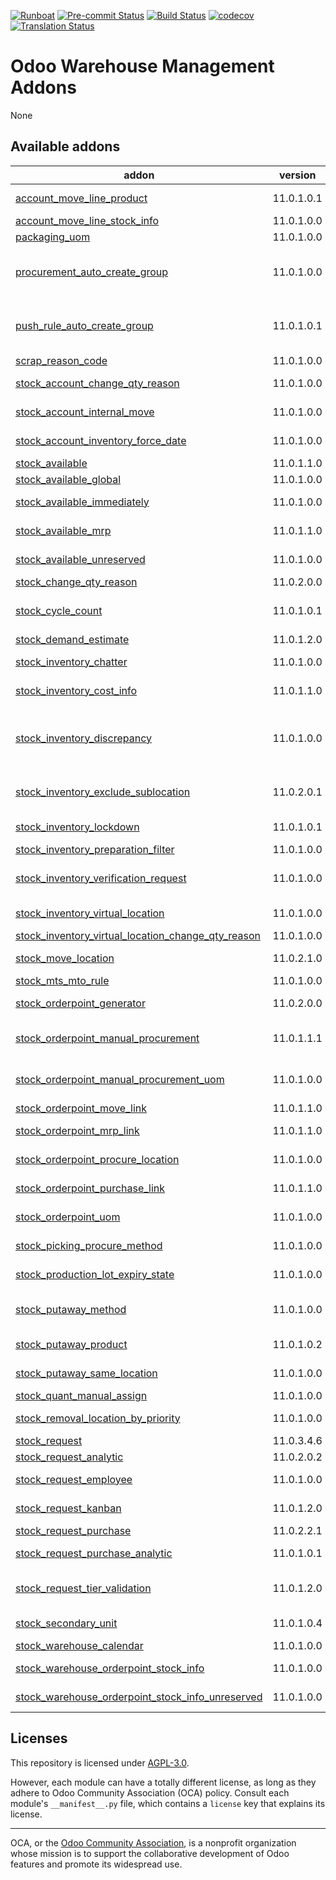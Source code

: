 
[![Runboat](https://img.shields.io/badge/runboat-Try%20me-875A7B.png)](https://runboat.odoo-community.org/builds?repo=OCA/stock-logistics-warehouse&target_branch=11.0)
[![Pre-commit Status](https://github.com/OCA/stock-logistics-warehouse/actions/workflows/pre-commit.yml/badge.svg?branch=11.0)](https://github.com/OCA/stock-logistics-warehouse/actions/workflows/pre-commit.yml?query=branch%3A11.0)
[![Build Status](https://github.com/OCA/stock-logistics-warehouse/actions/workflows/test.yml/badge.svg?branch=11.0)](https://github.com/OCA/stock-logistics-warehouse/actions/workflows/test.yml?query=branch%3A11.0)
[![codecov](https://codecov.io/gh/OCA/stock-logistics-warehouse/branch/11.0/graph/badge.svg)](https://codecov.io/gh/OCA/stock-logistics-warehouse)
[![Translation Status](https://translation.odoo-community.org/widgets/stock-logistics-warehouse-11-0/-/svg-badge.svg)](https://translation.odoo-community.org/engage/stock-logistics-warehouse-11-0/?utm_source=widget)

<!-- /!\ do not modify above this line -->

# Odoo Warehouse Management Addons

None

<!-- /!\ do not modify below this line -->

<!-- prettier-ignore-start -->

[//]: # (addons)

Available addons
----------------
addon | version | maintainers | summary
--- | --- | --- | ---
[account_move_line_product](account_move_line_product/) | 11.0.1.0.1 |  | Displays the product in the journal entries and items
[account_move_line_stock_info](account_move_line_stock_info/) | 11.0.1.0.0 |  | Account Move Line Stock Move
[packaging_uom](packaging_uom/) | 11.0.1.0.0 |  | Use uom in package
[procurement_auto_create_group](procurement_auto_create_group/) | 11.0.1.0.0 |  | Allows to configure the system to propose automatically new procurement groups in procurement orders.
[push_rule_auto_create_group](push_rule_auto_create_group/) | 11.0.1.0.1 |  | Allows to configure the system to propose automatically new procurement groups in applying push rules.
[scrap_reason_code](scrap_reason_code/) | 11.0.1.0.0 | [![bodedra](https://github.com/bodedra.png?size=30px)](https://github.com/bodedra) | Reason code for scrapping
[stock_account_change_qty_reason](stock_account_change_qty_reason/) | 11.0.1.0.0 |  | Stock Account Change Quantity Reason
[stock_account_internal_move](stock_account_internal_move/) | 11.0.1.0.0 | [![arkostyuk](https://github.com/arkostyuk.png?size=30px)](https://github.com/arkostyuk) [![max3903](https://github.com/max3903.png?size=30px)](https://github.com/max3903) | Allows tracking moves between internal locations via accounts.
[stock_account_inventory_force_date](stock_account_inventory_force_date/) | 11.0.1.0.0 |  | Force the inventory adjustments to a date in the past.
[stock_available](stock_available/) | 11.0.1.1.0 |  | Stock available to promise
[stock_available_global](stock_available_global/) | 11.0.1.0.0 |  | Stock available global (All companies)
[stock_available_immediately](stock_available_immediately/) | 11.0.1.0.0 |  | Ignore planned receptions in quantity available to promise
[stock_available_mrp](stock_available_mrp/) | 11.0.1.1.0 |  | Consider the production potential is available to promise
[stock_available_unreserved](stock_available_unreserved/) | 11.0.1.0.0 |  | Quantity of stock available for immediate use
[stock_change_qty_reason](stock_change_qty_reason/) | 11.0.2.0.0 |  | Stock Quantity Change Reason
[stock_cycle_count](stock_cycle_count/) | 11.0.1.0.1 | [![lreficent](https://github.com/lreficent.png?size=30px)](https://github.com/lreficent) | Adds the capability to schedule cycle counts in a warehouse through different rules defined by the user.
[stock_demand_estimate](stock_demand_estimate/) | 11.0.1.2.0 |  | Allows to create demand estimates.
[stock_inventory_chatter](stock_inventory_chatter/) | 11.0.1.0.0 |  | Log changes being done in Inventory Adjustments
[stock_inventory_cost_info](stock_inventory_cost_info/) | 11.0.1.1.0 |  | Shows the cost of the inventory adjustments
[stock_inventory_discrepancy](stock_inventory_discrepancy/) | 11.0.1.0.0 |  | Adds the capability to show the discrepancy of every line in an inventory and to block the inventory validation when the discrepancy is over a user defined threshold.
[stock_inventory_exclude_sublocation](stock_inventory_exclude_sublocation/) | 11.0.2.0.1 |  | Allow to perform inventories of a location without including its child locations.
[stock_inventory_lockdown](stock_inventory_lockdown/) | 11.0.1.0.1 |  | Lock down stock locations during inventories.
[stock_inventory_preparation_filter](stock_inventory_preparation_filter/) | 11.0.1.0.0 |  | More filters for inventory adjustments
[stock_inventory_verification_request](stock_inventory_verification_request/) | 11.0.1.0.0 | [![lreficent](https://github.com/lreficent.png?size=30px)](https://github.com/lreficent) | Adds the capability to request a Slot Verification when a inventory is Pending to Approve
[stock_inventory_virtual_location](stock_inventory_virtual_location/) | 11.0.1.0.0 |  | Allows to change the virtual location in inventory adjustments.
[stock_inventory_virtual_location_change_qty_reason](stock_inventory_virtual_location_change_qty_reason/) | 11.0.1.0.0 |  | Glue module
[stock_move_location](stock_move_location/) | 11.0.2.1.0 |  | This module allows to move all stock in a stock location to an other one.
[stock_mts_mto_rule](stock_mts_mto_rule/) | 11.0.1.0.0 |  | Add a MTS+MTO route
[stock_orderpoint_generator](stock_orderpoint_generator/) | 11.0.2.0.0 |  | Mass configuration of stock order points
[stock_orderpoint_manual_procurement](stock_orderpoint_manual_procurement/) | 11.0.1.1.1 |  | Allows to create procurement orders from orderpoints instead of relying only on the scheduler.
[stock_orderpoint_manual_procurement_uom](stock_orderpoint_manual_procurement_uom/) | 11.0.1.0.0 |  | Glue module for stock_orderpoint_uom and stock_orderpoint_manual_procurement
[stock_orderpoint_move_link](stock_orderpoint_move_link/) | 11.0.1.1.0 |  | Link Reordering rules to stock moves
[stock_orderpoint_mrp_link](stock_orderpoint_mrp_link/) | 11.0.1.1.0 |  | Link Reordering rules to purchase orders
[stock_orderpoint_procure_location](stock_orderpoint_procure_location/) | 11.0.1.0.0 |  | Allows to create procurement orders in a different locationthe orderpoint
[stock_orderpoint_purchase_link](stock_orderpoint_purchase_link/) | 11.0.1.1.0 |  | Link Reordering rules to purchase orders
[stock_orderpoint_uom](stock_orderpoint_uom/) | 11.0.1.0.0 |  | Allows to create procurement orders in the UoM indicated in the orderpoint
[stock_picking_procure_method](stock_picking_procure_method/) | 11.0.1.0.0 |  | Allows to force the procurement method from the picking
[stock_production_lot_expiry_state](stock_production_lot_expiry_state/) | 11.0.1.0.0 | [![osimallen](https://github.com/osimallen.png?size=30px)](https://github.com/osimallen) [![max3903](https://github.com/max3903.png?size=30px)](https://github.com/max3903) | Add a state field to expiring lot/SN
[stock_putaway_method](stock_putaway_method/) | 11.0.1.0.0 |  | Add the putaway strategy method back, removed from the stock module in Odoo 11
[stock_putaway_product](stock_putaway_product/) | 11.0.1.0.2 |  | Set a product location and put-away strategy per product
[stock_putaway_same_location](stock_putaway_same_location/) | 11.0.1.0.0 |  | Adds a new putaway strategy at product receivals
[stock_quant_manual_assign](stock_quant_manual_assign/) | 11.0.1.0.0 |  | Stock - Manual Quant Assignment
[stock_removal_location_by_priority](stock_removal_location_by_priority/) | 11.0.1.0.0 |  | Establish a removal priority on stock locations.
[stock_request](stock_request/) | 11.0.3.4.6 |  | Internal request for stock
[stock_request_analytic](stock_request_analytic/) | 11.0.2.0.2 |  | Internal request for stock
[stock_request_employee](stock_request_employee/) | 11.0.1.0.0 |  | Deliver Stock requests directly to employees
[stock_request_kanban](stock_request_kanban/) | 11.0.1.2.0 |  | Adds a stock request order, and takes stock requests as lines
[stock_request_purchase](stock_request_purchase/) | 11.0.2.2.1 |  | Internal request for stock
[stock_request_purchase_analytic](stock_request_purchase_analytic/) | 11.0.1.0.1 |  | Passes the analytic account from the stock request to the purchase order
[stock_request_tier_validation](stock_request_tier_validation/) | 11.0.1.2.0 |  | Extends the functionality of Stock Requests to support a tier validation process.
[stock_secondary_unit](stock_secondary_unit/) | 11.0.1.0.4 |  | Get product quantities in a secondary unit
[stock_warehouse_calendar](stock_warehouse_calendar/) | 11.0.1.0.0 | [![jbeficent](https://github.com/jbeficent.png?size=30px)](https://github.com/jbeficent) | Adds a calendar to the Warehouse
[stock_warehouse_orderpoint_stock_info](stock_warehouse_orderpoint_stock_info/) | 11.0.1.0.0 |  | Stock Warehouse Orderpoint Stock Info
[stock_warehouse_orderpoint_stock_info_unreserved](stock_warehouse_orderpoint_stock_info_unreserved/) | 11.0.1.0.0 |  | Stock Warehouse Orderpoint Stock Info Unreserved

[//]: # (end addons)

<!-- prettier-ignore-end -->

## Licenses

This repository is licensed under [AGPL-3.0](LICENSE).

However, each module can have a totally different license, as long as they adhere to Odoo Community Association (OCA)
policy. Consult each module's `__manifest__.py` file, which contains a `license` key
that explains its license.

----
OCA, or the [Odoo Community Association](http://odoo-community.org/), is a nonprofit
organization whose mission is to support the collaborative development of Odoo features
and promote its widespread use.
